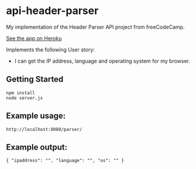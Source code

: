 # api-header-parser
My implementation of the Header Parser API project from freeCodeCamp.

[See the app on Heroku](https://arcane-reef-31516.herokuapp.com/)

Implements the following User story:
*  I can get the IP address, language and operating system for my browser.

## Getting Started
```
npm install
node server.js
```

## Example usage:
`http://localhost:8080/parser/`

## Example output:
`{ "ipaddress": "", "language": "", "os": "" }`
